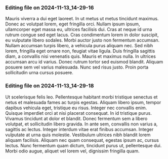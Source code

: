 

### Editing file on 2024-11-13_14-29-16

Mauris viverra a dui eget laoreet. In ut metus ut metus tincidunt maximus. Donec ac volutpat lorem, eget fringilla orci. Nullam ipsum ipsum, ullamcorper eget massa eu, ultrices facilisis dui. Cras at neque id urna rutrum congue sed eget lacus. Cras condimentum lorem in dolor suscipit, eu vulputate libero sodales. Morbi auctor justo non fermentum accumsan. Nullam accumsan turpis libero, a vehicula purus aliquam nec. Sed nibh lorem, fringilla eget ornare non, feugiat vitae ligula. Duis fringilla sagittis diam, a convallis nisi venenatis quis. Mauris et maximus nulla. In ultrices accumsan arcu id varius. Donec rutrum tortor sed euismod blandit. Aliquam posuere sem vel varius malesuada. Nunc sed risus justo. Proin porta sollicitudin urna cursus posuere.




### Editing file on 2024-11-13_14-29-18

Ut scelerisque felis leo. Pellentesque habitant morbi tristique senectus et netus et malesuada fames ac turpis egestas. Aliquam libero ipsum, tempor dapibus vehicula eget, tristique eu risus. Integer nec convallis enim. Quisque imperdiet orci at nisi placerat consequat. In id tristique purus. Vivamus tincidunt at dolor et blandit. Donec fermentum sem a libero volutpat, et sollicitudin libero gravida. In ante sem, convallis non varius a, sagittis ac lectus. Integer interdum vitae erat finibus accumsan. Integer vulputate at urna quis molestie. Vestibulum ultrices nibh blandit lorem aliquam facilisis. Aliquam nec quam consequat, egestas ipsum ac, cursus lectus. Nunc fermentum quam dictum, tincidunt purus ut, pellentesque dui. Morbi odio augue, aliquet vel lorem vel, dignissim fringilla quam.


